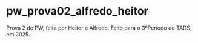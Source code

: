 # pw_prova02_alfredo_heitor
Prova 2 de PW, feita por Heitor e Alfredo. Feito para o 3ºPeríodo do TADS, em 2025.
